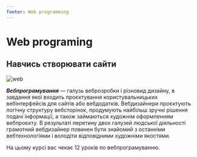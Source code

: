 ```yaml
---
footer: Web programming
---
```


# Web programing

## Навчись створювати сайти

![web](https://test-osvita-code-v2.github.io/web/assets/images/web.jpg)


***Вебпрограмування*** — галузь веброзробки і різновид дизайну, в завдання якої входить проєктування користувальницьких вебінтерфейсів для сайтів або вебдодатків. Вебдизайнери проєктують логічну структуру вебсторінок, продумують найбільш зручні рішення подачі інформації, а також займаються художнім оформленням вебпроєкту. В результаті перетину двох галузей людської діяльності грамотний вебдизайнер повинен бути знайомий з останніми вебтехнологіями і володіти відповідними художніми якостями.

На цьому курсі вас чекає 12 уроків по вебпрограмуванню.
